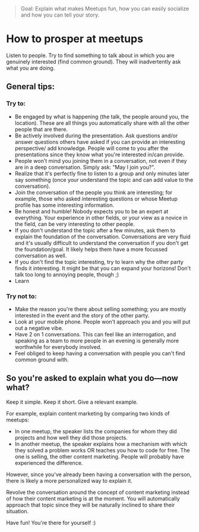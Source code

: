 > Goal: Explain what makes Meetups fun, how you can easily socialize and how you can tell your story.

# How to prosper at meetups

Listen to people. Try to find something to talk about in which you are genuinely interested (find common ground). They will inadvertently ask what you are doing.

## General tips:

### Try to:
- Be engaged by what is happening (the talk, the people around you, the location). These are all things you automatically share with all the other people that are there.
- Be actively involved during the presentation. Ask questions and/or answer questions others have asked if you can provide an interesting perspective/ add knowledge. People will come to you after the presentations since they know what you're interested in/can provide.
- People won't mind you joining them in a conversation, not even if they are in a deep conversation. Simply ask: "May I join you?".
- Realize that it's perfectly fine to listen to a group and only minutes later say something (once your understand the topic and can add value to the conversation).
- Join the conversation of the people you think are interesting; for example, those who asked interesting questions or whose Meetup profile has some interesting information.
- Be honest and humble! Nobody expects you to be an expert at everything. Your experience in other fields, or your view as a novice in the field, can be very interesting to other people.
- If you don't understand the topic after a few minutes, ask them to explain the foundation of the conversation. Conversations are very fluid and it's usually difficult to understand the conversation if you don't get the foundation/goal. It likely helps them have a more focussed conversation as well.
- If you don't find the topic interesting, try to learn why the other party finds it interesting. It might be that you can expand your horizons! Don't talk too long to annoying people, though ;)
- Learn

### Try not to:
- Make the reason you're there about selling something; you are mostly interested in the event and the story of the other party.
- Look at your mobile phone. People won’t approach you and you will put out a negative vibe.
- Have 2 on 1 conversations. This can feel like an interrogation, and speaking as a team to more people in an evening is generally more worthwhile for everybody involved.
- Feel obliged to keep having a conversation with people you can't find common ground with.

## So you're asked to explain what you do—now what?
Keep it simple.
Keep it short.
Give a relevant example.

For example, explain content marketing by comparing two kinds of meetups:
* In one meetup, the speaker lists the companies for whom they did projects and how well they did those projects.
* In another meetup, the speaker explains how a mechanism with which they solved a problem works OR teaches you how to code for free.
The one is selling, the other content marketing. People will probably have experienced the difference.

However, since you've already been having a conversation with the person, there is likely a more personalized way to explain it.

Revolve the conversation around the concept of content marketing instead of how their content marketing is at the moment. You will automatically approach that topic since they will be naturally inclined to share their situation.

Have fun! You're there for yourself :)

